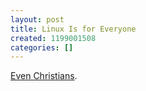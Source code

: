 ```yaml
---
layout: post
title: Linux Is for Everyone
created: 1199001508
categories: []
---
```

<a href="http://www.whatwouldjesusdownload.com/christianubuntu/2006/07/about-ubuntu-christian-edition.html" rel="external">Even Christians</a>.
